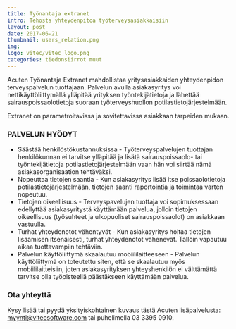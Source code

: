 ```yaml
---
title: Työnantaja extranet
intro: Tehosta yhteydenpitoa työterveysasiakkaisiin
layout: post
date: 2017-06-21
thumbnail: users_relation.png
img: 
logo: vitec/vitec_logo.png
categories: tiedonsiirrot muut
---
```


Acuten Työnantaja Extranet mahdollistaa yritysasiakkaiden yhteydenpidon terveyspalvelun tuottajaan. 
Palvelun avulla asiakasyritys voi nettikäyttöliittymällä ylläpitää yrityksen työntekijätietoja ja lähettää sairauspoissaolotietoja 
suoraan työterveyshuollon potilastietojärjestelmään. 

Extranet on parametroitavissa ja sovitettavissa asiakkaan tarpeiden mukaan.

### PALVELUN HYÖDYT

- Säästää henkilöstökustannuksissa - Työterveyspalvelujen tuottajan henkilökunnan ei tarvitse ylläpitää ja lisätä 
sairauspoissaolo- tai työntekijätietoja potilastietojärjestelmään vaan hän voi siirtää nämä asiakasorganisaation tehtäväksi.
- Nopeuttaa tietojen saantia - Kun asiakasyritys lisää itse poissaolotietoja potilastietojärjestelmään, tietojen 
saanti raportointia ja toimintaa varten nopeutuu.
- Tietojen oikeellisuus - Terveyspavelujen tuottaja voi sopimuksessaan edellyttää asiakasyritystä käyttämään palvelua, 
jolloin tietojen oikeellisuus (työsuhteet ja ulkopuoliset sairauspoissaolot) on asiakkaan vastuulla.
- Turhat yhteydenotot vähentyvät - Kun asiakasyritys hoitaa tietojen lisäämisen itsenäisesti, turhat yhteydenotot vähenevät. 
Tällöin vapautuu aikaa tuottavampiin tehtäviin.  
- Palvelun käyttöliittymä skaalautuu mobiililaitteeseen -  Palvelun käyttöliittymä on toteutettu siten, että se skaalautuu myös 
mobiililaitteisiin, joten asiakasyrityksen yhteyshenkilön ei välttämättä tarvitse olla työpisteellä päästäkseen käyttämään palvelua.

### Ota yhteyttä

Kysy lisää tai pyydä yksityiskohtainen kuvaus tästä Acuten lisäpalvelusta: 
[myynti@vitecsoftware.com](mailto://myynti@vitecsoftware.com) tai puhelimella 03 3395 0910.